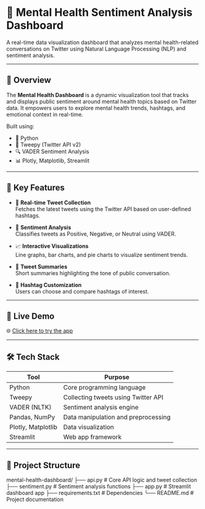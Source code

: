 # 🧠 Mental Health Sentiment Analysis Dashboard

A real-time data visualization dashboard that analyzes mental health-related conversations on Twitter using Natural Language Processing (NLP) and sentiment analysis.

---

## 📌 Overview

The **Mental Health Dashboard** is a dynamic visualization tool that tracks and displays public sentiment around mental health topics based on Twitter data. It empowers users to explore mental health trends, hashtags, and emotional context in real-time.

Built using:
- 🐍 Python
- 🧪 Tweepy (Twitter API v2)
- 🔍 VADER Sentiment Analysis
- 📊 Plotly, Matplotlib, Streamlit

---

## 🎯 Key Features

- 🔄 **Real-time Tweet Collection**  
  Fetches the latest tweets using the Twitter API based on user-defined hashtags.

- 💬 **Sentiment Analysis**  
  Classifies tweets as Positive, Negative, or Neutral using VADER.

- 📈 **Interactive Visualizations**  
  Line graphs, bar charts, and pie charts to visualize sentiment trends.

- 📝 **Tweet Summaries**  
  Short summaries highlighting the tone of public conversation.

- 🎯 **Hashtag Customization**  
  Users can choose and compare hashtags of interest.

---

## 🚀 Live Demo

🌐 [Click here to try the app](https://mental-health-dashboard-eece5642.streamlit.app/)

<!-- Optional: Add a screenshot or GIF of your dashboard -->
<!-- ![Dashboard Screenshot](demo.gif) -->

---

## 🛠️ Tech Stack

| Tool           | Purpose                                  |
|----------------|------------------------------------------|
| Python         | Core programming language                |
| Tweepy         | Collecting tweets using Twitter API      |
| VADER (NLTK)   | Sentiment analysis engine                |
| Pandas, NumPy  | Data manipulation and preprocessing      |
| Plotly, Matplotlib | Data visualization                 |
| Streamlit      | Web app framework                        |

---

## 📂 Project Structure

mental-health-dashboard/ ├── api.py # Core API logic and tweet collection ├── sentiment.py # Sentiment analysis functions ├── app.py # Streamlit dashboard app ├── requirements.txt # Dependencies └── README.md # Project documentation

